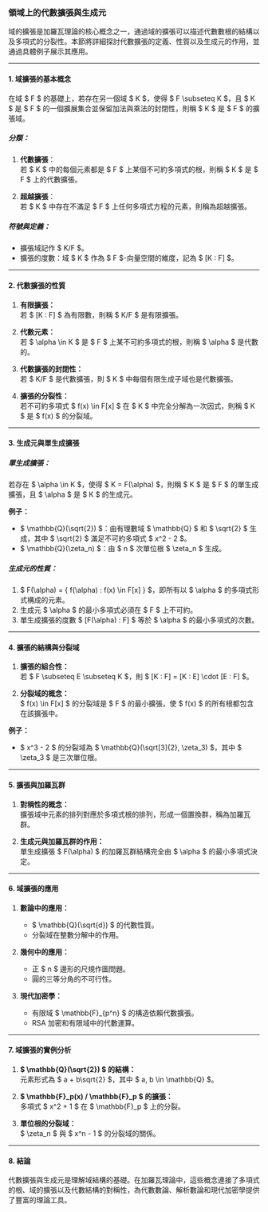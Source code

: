 ### **領域上的代數擴張與生成元**

域的擴張是加羅瓦理論的核心概念之一，通過域的擴張可以描述代數數根的結構以及多項式的分裂性。本節將詳細探討代數擴張的定義、性質以及生成元的作用，並通過具體例子展示其應用。

---

#### **1. 域擴張的基本概念**

在域 $ F $ 的基礎上，若存在另一個域 $ K $，使得 $ F \subseteq K $，且 $ K $ 是 $ F $ 的一個擴展集合並保留加法與乘法的封閉性，則稱 $ K $ 是 $ F $ 的擴張域。

##### **分類：**
1. **代數擴張**：  
   若 $ K $ 中的每個元素都是 $ F $ 上某個不可約多項式的根，則稱 $ K $ 是 $ F $ 上的代數擴張。
   
2. **超越擴張**：  
   若 $ K $ 中存在不滿足 $ F $ 上任何多項式方程的元素，則稱為超越擴張。

##### **符號與定義：**
- 擴張域記作 $ K/F $。
- 擴張的度數：域 $ K $ 作為 $ F $-向量空間的維度，記為 $ [K : F] $。

---

#### **2. 代數擴張的性質**

1. **有限擴張：**  
   若 $ [K : F] $ 為有限數，則稱 $ K/F $ 是有限擴張。

2. **代數元素：**  
   若 $ \alpha \in K $ 是 $ F $ 上某不可約多項式的根，則稱 $ \alpha $ 是代數的。

3. **代數擴張的封閉性：**  
   若 $ K/F $ 是代數擴張，則 $ K $ 中每個有限生成子域也是代數擴張。

4. **擴張的分裂性：**  
   若不可約多項式 $ f(x) \in F[x] $ 在 $ K $ 中完全分解為一次因式，則稱 $ K $ 是 $ f(x) $ 的分裂域。

---

#### **3. 生成元與單生成擴張**

##### **單生成擴張：**
若存在 $ \alpha \in K $，使得 $ K = F(\alpha) $，則稱 $ K $ 是 $ F $ 的單生成擴張，且 $ \alpha $ 是 $ K $ 的生成元。

**例子：**
- $ \mathbb{Q}(\sqrt{2}) $：由有理數域 $ \mathbb{Q} $ 和 $ \sqrt{2} $ 生成，其中 $ \sqrt{2} $ 滿足不可約多項式 $ x^2 - 2 $。
- $ \mathbb{Q}(\zeta_n) $：由 $ n $ 次單位根 $ \zeta_n $ 生成。

##### **生成元的性質：**
1. $ F(\alpha) = \{ f(\alpha) : f(x) \in F[x] \} $，即所有以 $ \alpha $ 的多項式形式構成的元素。
2. 生成元 $ \alpha $ 的最小多項式必須在 $ F $ 上不可約。
3. 單生成擴張的度數 $ [F(\alpha) : F] $ 等於 $ \alpha $ 的最小多項式的次數。

---

#### **4. 擴張的結構與分裂域**

1. **擴張的組合性：**  
   若 $ F \subseteq E \subseteq K $，則 $ [K : F] = [K : E] \cdot [E : F] $。

2. **分裂域的概念：**  
   $ f(x) \in F[x] $ 的分裂域是 $ F $ 的最小擴張，使 $ f(x) $ 的所有根都包含在該擴張中。

**例子：**
- $ x^3 - 2 $ 的分裂域為 $ \mathbb{Q}(\sqrt[3]{2}, \zeta_3) $，其中 $ \zeta_3 $ 是三次單位根。

---

#### **5. 擴張與加羅瓦群**

1. **對稱性的概念：**  
   擴張域中元素的排列對應於多項式根的排列，形成一個置換群，稱為加羅瓦群。

2. **生成元與加羅瓦群的作用：**  
   單生成擴張 $ F(\alpha) $ 的加羅瓦群結構完全由 $ \alpha $ 的最小多項式決定。

---

#### **6. 域擴張的應用**

1. **數論中的應用：**  
   - $ \mathbb{Q}(\sqrt{d}) $ 的代數性質。
   - 分裂域在整數分解中的作用。

2. **幾何中的應用：**  
   - 正 $ n $ 邊形的尺規作圖問題。
   - 圓的三等分角的不可行性。

3. **現代加密學：**  
   - 有限域 $ \mathbb{F}_{p^n} $ 的構造依賴代數擴張。
   - RSA 加密和有限域中的代數運算。

---

#### **7. 域擴張的實例分析**

1. **$ \mathbb{Q}(\sqrt{2}) $ 的結構：**  
   元素形式為 $ a + b\sqrt{2} $，其中 $ a, b \in \mathbb{Q} $。

2. **$ \mathbb{F}_p(x) / \mathbb{F}_p $ 的擴張：**  
   多項式 $ x^2 + 1 $ 在 $ \mathbb{F}_p $ 上的分裂。

3. **單位根的分裂域：**  
   $ \zeta_n $ 與 $ x^n - 1 $ 的分裂域的關係。

---

#### **8. 結論**

代數擴張與生成元是理解域結構的基礎。在加羅瓦理論中，這些概念連接了多項式的根、域的擴張以及代數結構的對稱性，為代數數論、解析數論和現代加密學提供了豐富的理論工具。